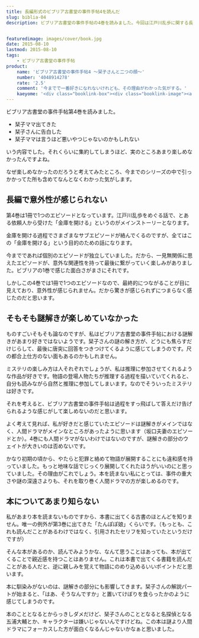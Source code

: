 ```yaml
---
title: 長編形式のビブリア古書堂の事件手帖4を読んだ
slug: biblia-04
description: ビブリア古書堂の事件手帖の4巻を読みました。今回は江戸川乱歩に関する長編エピソードとなっています。しかしそのせいで間延びしたような印象を受けて、私はあまり楽しめませんでした。個人的にはもっと人間ドラマにフォーカスしたほうが面白いと思います。


featuredimage: images/cover/book.jpg
date: 2015-08-10
lastmod: 2015-08-10
tags: 
    - ビブリア古書堂の事件手帖
product:
    name: 'ビブリア古書堂の事件手帖4 〜栞子さんと二つの顔〜'
    number: '4048914278'
    rate: '2.5'
    comment: '今までで一番好きになれないけれども、その理由がわかった気がする。'
    kaeyome: '<div class="booklink-box"><div class="booklink-image"><a href="http://www.amazon.co.jp/exec/obidos/asin/4048914278/illusionspace-22/" target="_blank" ><img src="http://ecx.images-amazon.com/images/I/51S2kZBz6jL._SL160_.jpg" style="border: none;" /></a></div><div class="booklink-info"><div class="booklink-name"><a href="http://www.amazon.co.jp/exec/obidos/asin/4048914278/illusionspace-22/" target="_blank" >ビブリア古書堂の事件手帖4 ~栞子さんと二つの顔~ (メディアワークス文庫)</a><div class="booklink-powered-date">posted with <a href="http://yomereba.com" rel="nofollow" target="_blank">ヨメレバ</a></div></div><div class="booklink-detail">三上 延 アスキー・メディアワークス 2013-02-22    </div><div class="booklink-link2"><div class="shoplinkamazon"><a href="http://www.amazon.co.jp/exec/obidos/asin/4048914278/illusionspace-22/" target="_blank" >Amazon</a></div><div class="shoplinkkindle"><a href="http://www.amazon.co.jp/exec/obidos/ASIN/B00EF0OAJI/illusionspace-22/" target="_blank" >Kindle</a></div><div class="shoplinkrakuten"><a href="http://hb.afl.rakuten.co.jp/hgc/11acbc01.369b1bf6.11acbc02.cabf9fe9/?pc=http%3A%2F%2Fbooks.rakuten.co.jp%2Frb%2F12175835%2F%3Fscid%3Daf_ich_link_urltxt%26m%3Dhttp%3A%2F%2Fm.rakuten.co.jp%2Fev%2Fbook%2F" target="_blank" >楽天ブックス</a></div>                  	  <div class="shoplinkkino"><a href="http://ck.jp.ap.valuecommerce.com/servlet/referral?sid=3085416&pid=882196163&vc_url=http%3A%2F%2Fwww.kinokuniya.co.jp%2Ff%2Fdsg-01-9784048914277" target="_blank" >紀伊國屋書店<img src="https://ad.jp.ap.valuecommerce.com/servlet/gifbanner?sid=3085416&pid=882196163" height="1" width="1" border="0"></a></div>	  	  	</div></div><div class="booklink-footer"></div></div>'
---
```


ビブリア古書堂の事件手帖第4巻を読みました。

<ul>
<li>栞子ママ出てきた</li>
<li>栞子さんに告白した</li>
<li>栞子ママは言うほど悪いやつじゃないのかもしれない</li>
</ul>

いう内容でした。それくらいに集約してしまうほど、実のところあまり楽しめなかったんですよね。

なぜ楽しめなかったのだろうと考えてみたところ、今までのシリーズの中で引っかかってた所も含めてなんとなくわかった気がします。


## 長編で意外性が感じられない


第4巻は1冊で1つのエピソードとなっています。江戸川乱歩をめぐる話で、とある依頼人から受けた「金庫を開ける」というのがメインストーリーとなります。

金庫を開ける過程でさまざまなサブエピソードが絡んでくるのですが、全てはこの「金庫を開ける」という目的のための話になります。

今までであれば個別のエピソードが独立していました。だから、一見無関係に思えたエピソードが、意外な関連性を持って最後に繋がっていく楽しみがありました。ビブリアの1巻で感じた面白さがまさにそれです。

しかしこの4巻では1冊で1つのエピソードなので、最終的につながることが目に見えており、意外性が感じられません。だから驚きが感じられずにつまらなく感じたのだと思います。


## そもそも謎解きが楽しめていなかった


ものすごいそもそも論なのですが、私はビブリア古書堂の事件手帖における謎解きがあまり好きではないようです。栞子さんの謎の解き方が、どうにも焦らすだけじらして、最後に唐突に回答をつきつけてくるように感じてしまうのです。尺の都合上仕方のない面もあるのかもしれません。

ミステリの楽しみ方は人それぞれでしょうが、私は推理に参加させてくれるような作品が好きです。物語の登場人物たちが推理する過程を描いていてくれると、自分も読みながら自然と推理に参加してしまいます。なのでそういったミステリは好きです。

それを考えると、ビブリア古書堂の事件手帖は過程をすっ飛ばして答えだけ告げられるような感じがして楽しめないのだと思います。

よく考えて見れば、私が好きだと感じていたエピソードは謎解きがメインではなく、人間ドラマがメインなところがあったように思います（坂口夫妻のエピソードとか）。4巻にも人間ドラマがないわけではないのですが、謎解きの部分のウェイトが大きいのは否めないです。

かなり初期の頃から、やたらと犯罪と絡めて物語が展開することにも違和感を持っていました。もっと地味な話でじっくり展開してくれたほうがいいのにと思っていました。その理由がこれでしょう。本を読まない私にとっては、事件の重大さや謎の深遠さよりも、それを取り巻く人間ドラマの方が楽しめるのです。


## 本についてあまり知らない


私があまり本を読まないものですから、本書に出てくる古書のほとんどを知りません。唯一の例外が第3巻に出てきた「たんぽぽ娘」くらいです。（もっとも、これも読んだことがあるわけではなく、引用されたセリフを知っていたというだけですが）

そんな本があるのか、読んでみようかな、なんて思うことはあっても、本が出てくることで親近感を持つことはありません。これは本書で出てくる書籍を読んだことがある人だと、逆に親しみを覚えて物語にのめり込めるいいポイントだと思います。

本に馴染みがないのは、謎解きの部分にも影響してきます。栞子さんの解説パートが始まると、「はあ、そうなんですか」と置いてけぼりを食らったかのように感じてしまうのです。

本のこととなるとからっきしダメだけど、栞子さんのこととなると名探偵となる五浦大輔とか、キャラクターは嫌いじゃないんですけどね。この本は謎より人間ドラマにフォーカスした方が面白くなるんじゃないかなぁと思いました。


  